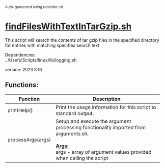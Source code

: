 <small><i>Auto-generated using bashdoc.sh</i></small>
# [findFilesWithTextInTarGzip.sh](../findFilesWithTextInTarGzip.sh)

This script will search the contents of tar gzip files
in the specified directory for entries with matching
specified search text.  


Dependencies:  
  ../UsefulScripts/linux/lib/logging.sh  

version: 2023.3.16


## Functions:
| Function | Description |
|----------|-------------|
| printHelp() | Print the usage information for this script to standard output.   |
| processArgs(args) | Setup and execute the argument processing functionality imported from arguments.sh.    <br><br><u><b>Args:</b></u><br>args - array of argument values provided when calling the script  <br> |
